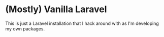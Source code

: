 # (Mostly) Vanilla Laravel
This is just a Laravel installation that I hack around with as I'm developing my own packages.
